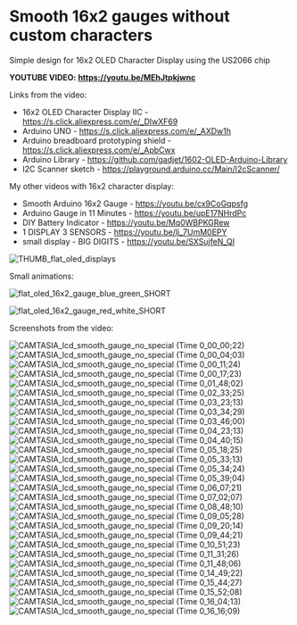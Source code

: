 # Smooth 16x2 gauges without custom characters 

Simple design for 16x2 OLED Character Display using the US2066 chip

**YOUTUBE VIDEO: https://youtu.be/MEhJtpkjwnc**

Links from the video:
- 16x2 OLED Character Display IIC - https://s.click.aliexpress.com/e/_DlwXF69
- Arduino UNO - https://s.click.aliexpress.com/e/_AXDw1h
- Arduino breadboard prototyping shield - https://s.click.aliexpress.com/e/_ApbCwx
- Arduino Library - https://github.com/gadjet/1602-OLED-Arduino-Library
- I2C Scanner sketch - https://playground.arduino.cc/Main/I2cScanner/

My other videos with 16x2 character display:
- Smooth Arduino 16x2 Gauge - https://youtu.be/cx9CoGqpsfg
- Arduino Gauge in 11 Minutes - https://youtu.be/upE17NHrdPc
- DIY Battery Indicator - https://youtu.be/Mq0WBPKGRew
- 1 DISPLAY 3 SENSORS - https://youtu.be/lj_7UmM0EPY
- small display - BIG DIGITS - https://youtu.be/SXSujfeN_QI

![THUMB_flat_oled_displays](https://user-images.githubusercontent.com/117754156/233292155-ab2b0920-7f6e-40bb-9446-06afad1cd234.jpg)



Small animations:


![flat_oled_16x2_gauge_blue_green_SHORT](https://user-images.githubusercontent.com/117754156/233304668-3ec73beb-67a1-4eba-bf58-ab03eb7a3044.gif)

![flat_oled_16x2_gauge_red_white_SHORT](https://user-images.githubusercontent.com/117754156/233304729-8e08a146-a7c7-4a80-bb4f-bc1b86ad8e5f.gif)





Screenshots from the video:

![CAMTASIA_lcd_smooth_gauge_no_special (Time 0_00_00;22)](https://user-images.githubusercontent.com/117754156/233304329-0482db79-45c3-4ad7-9f7b-0fd9a2992580.jpg)
![CAMTASIA_lcd_smooth_gauge_no_special (Time 0_00_04;03)](https://user-images.githubusercontent.com/117754156/233304341-1b8b95de-2da7-43e1-9f16-f242260bd7d5.jpg)
![CAMTASIA_lcd_smooth_gauge_no_special (Time 0_00_11;24)](https://user-images.githubusercontent.com/117754156/233304348-743ce39c-41e5-4c0d-abc1-bc3c8d09db1a.jpg)
![CAMTASIA_lcd_smooth_gauge_no_special (Time 0_00_17;23)](https://user-images.githubusercontent.com/117754156/233304350-45be2db5-edb8-4586-85f7-742eb2343831.jpg)
![CAMTASIA_lcd_smooth_gauge_no_special (Time 0_01_48;02)](https://user-images.githubusercontent.com/117754156/233304355-611a74b2-7213-49ca-a940-30e89f7a8f1c.jpg)
![CAMTASIA_lcd_smooth_gauge_no_special (Time 0_02_33;25)](https://user-images.githubusercontent.com/117754156/233304363-e038f688-030c-473d-80fa-9fab6005290d.jpg)
![CAMTASIA_lcd_smooth_gauge_no_special (Time 0_03_23;13)](https://user-images.githubusercontent.com/117754156/233304365-4d4ac76e-ceb8-4526-9dc6-054b077a6c71.jpg)
![CAMTASIA_lcd_smooth_gauge_no_special (Time 0_03_34;29)](https://user-images.githubusercontent.com/117754156/233304367-b1626668-02bd-4d38-872c-063fbcdc95b1.jpg)
![CAMTASIA_lcd_smooth_gauge_no_special (Time 0_03_46;00)](https://user-images.githubusercontent.com/117754156/233304371-63f53db7-b851-4eaf-9fd7-5b8553ea1b94.jpg)
![CAMTASIA_lcd_smooth_gauge_no_special (Time 0_04_23;13)](https://user-images.githubusercontent.com/117754156/233304373-e109660c-4ebf-4b44-9440-e231db652abd.jpg)
![CAMTASIA_lcd_smooth_gauge_no_special (Time 0_04_40;15)](https://user-images.githubusercontent.com/117754156/233304375-408c3013-fe32-48f0-a243-08caeef59fdb.jpg)
![CAMTASIA_lcd_smooth_gauge_no_special (Time 0_05_18;25)](https://user-images.githubusercontent.com/117754156/233304382-83a5252e-8bf0-4c50-8f9e-a2da6ae9e789.jpg)
![CAMTASIA_lcd_smooth_gauge_no_special (Time 0_05_33;13)](https://user-images.githubusercontent.com/117754156/233304386-6a8aee39-b22e-4570-a035-b7575950756b.jpg)
![CAMTASIA_lcd_smooth_gauge_no_special (Time 0_05_34;24)](https://user-images.githubusercontent.com/117754156/233304389-76fb536e-b5af-4066-a69d-c7749e91a5f3.jpg)
![CAMTASIA_lcd_smooth_gauge_no_special (Time 0_05_39;04)](https://user-images.githubusercontent.com/117754156/233304392-706120bd-4d72-4d96-9a56-b48890a5436a.jpg)
![CAMTASIA_lcd_smooth_gauge_no_special (Time 0_06_07;21)](https://user-images.githubusercontent.com/117754156/233304396-fa48089f-fa3e-450d-ae22-771041c6240c.jpg)
![CAMTASIA_lcd_smooth_gauge_no_special (Time 0_07_02;07)](https://user-images.githubusercontent.com/117754156/233304403-3ef680b4-ad56-4e75-95d5-267df2112542.jpg)
![CAMTASIA_lcd_smooth_gauge_no_special (Time 0_08_48;10)](https://user-images.githubusercontent.com/117754156/233304410-2d4c2100-4c9d-444a-af9f-296c034af9ff.jpg)
![CAMTASIA_lcd_smooth_gauge_no_special (Time 0_09_05;28)](https://user-images.githubusercontent.com/117754156/233304416-a90c8170-0478-4de5-a73c-c6bfae6d8c35.jpg)
![CAMTASIA_lcd_smooth_gauge_no_special (Time 0_09_20;14)](https://user-images.githubusercontent.com/117754156/233304422-f1b125d9-bc43-4e01-a2ea-171abcbb3fd2.jpg)
![CAMTASIA_lcd_smooth_gauge_no_special (Time 0_09_44;21)](https://user-images.githubusercontent.com/117754156/233304424-325598a7-6124-46a9-9cae-ad84a85cb8fa.jpg)
![CAMTASIA_lcd_smooth_gauge_no_special (Time 0_10_51;23)](https://user-images.githubusercontent.com/117754156/233304428-e8ecf0da-fb03-43ed-8269-b4cfd7d9688f.jpg)
![CAMTASIA_lcd_smooth_gauge_no_special (Time 0_11_31;26)](https://user-images.githubusercontent.com/117754156/233304432-2a3d9f26-ef37-4e79-9ea5-ab14f890acad.jpg)
![CAMTASIA_lcd_smooth_gauge_no_special (Time 0_11_48;06)](https://user-images.githubusercontent.com/117754156/233304435-284c8454-e80d-45d9-af77-4b51bdfb2b39.jpg)
![CAMTASIA_lcd_smooth_gauge_no_special (Time 0_14_49;22)](https://user-images.githubusercontent.com/117754156/233304440-79c0b11b-6d2b-43f8-bb4e-6354255df389.jpg)
![CAMTASIA_lcd_smooth_gauge_no_special (Time 0_15_44;27)](https://user-images.githubusercontent.com/117754156/233304446-05b1a773-09db-4009-8ff8-ad5863af202a.jpg)
![CAMTASIA_lcd_smooth_gauge_no_special (Time 0_15_52;08)](https://user-images.githubusercontent.com/117754156/233304451-85329ded-c5ab-4ceb-92ba-f6c2f25908ae.jpg)
![CAMTASIA_lcd_smooth_gauge_no_special (Time 0_16_04;13)](https://user-images.githubusercontent.com/117754156/233304455-c2929678-0c8d-4555-8f4a-f77288477dc6.jpg)
![CAMTASIA_lcd_smooth_gauge_no_special (Time 0_16_16;09)](https://user-images.githubusercontent.com/117754156/233304458-8398cad7-3456-4fbf-9ee7-ad2249e5ad45.jpg)
